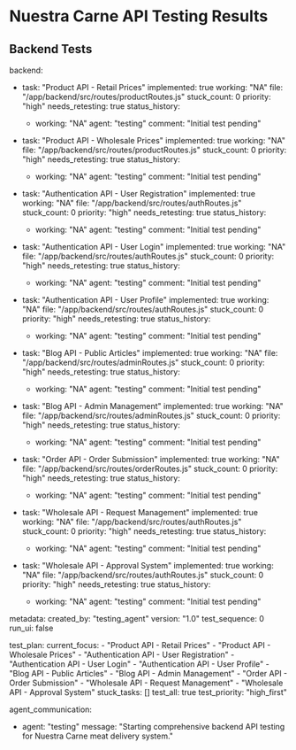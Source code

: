 # Nuestra Carne API Testing Results

## Backend Tests

backend:
  - task: "Product API - Retail Prices"
    implemented: true
    working: "NA"
    file: "/app/backend/src/routes/productRoutes.js"
    stuck_count: 0
    priority: "high"
    needs_retesting: true
    status_history:
      - working: "NA"
        agent: "testing"
        comment: "Initial test pending"

  - task: "Product API - Wholesale Prices"
    implemented: true
    working: "NA"
    file: "/app/backend/src/routes/productRoutes.js"
    stuck_count: 0
    priority: "high"
    needs_retesting: true
    status_history:
      - working: "NA"
        agent: "testing"
        comment: "Initial test pending"

  - task: "Authentication API - User Registration"
    implemented: true
    working: "NA"
    file: "/app/backend/src/routes/authRoutes.js"
    stuck_count: 0
    priority: "high"
    needs_retesting: true
    status_history:
      - working: "NA"
        agent: "testing"
        comment: "Initial test pending"

  - task: "Authentication API - User Login"
    implemented: true
    working: "NA"
    file: "/app/backend/src/routes/authRoutes.js"
    stuck_count: 0
    priority: "high"
    needs_retesting: true
    status_history:
      - working: "NA"
        agent: "testing"
        comment: "Initial test pending"

  - task: "Authentication API - User Profile"
    implemented: true
    working: "NA"
    file: "/app/backend/src/routes/authRoutes.js"
    stuck_count: 0
    priority: "high"
    needs_retesting: true
    status_history:
      - working: "NA"
        agent: "testing"
        comment: "Initial test pending"

  - task: "Blog API - Public Articles"
    implemented: true
    working: "NA"
    file: "/app/backend/src/routes/adminRoutes.js"
    stuck_count: 0
    priority: "high"
    needs_retesting: true
    status_history:
      - working: "NA"
        agent: "testing"
        comment: "Initial test pending"

  - task: "Blog API - Admin Management"
    implemented: true
    working: "NA"
    file: "/app/backend/src/routes/adminRoutes.js"
    stuck_count: 0
    priority: "high"
    needs_retesting: true
    status_history:
      - working: "NA"
        agent: "testing"
        comment: "Initial test pending"

  - task: "Order API - Order Submission"
    implemented: true
    working: "NA"
    file: "/app/backend/src/routes/orderRoutes.js"
    stuck_count: 0
    priority: "high"
    needs_retesting: true
    status_history:
      - working: "NA"
        agent: "testing"
        comment: "Initial test pending"

  - task: "Wholesale API - Request Management"
    implemented: true
    working: "NA"
    file: "/app/backend/src/routes/authRoutes.js"
    stuck_count: 0
    priority: "high"
    needs_retesting: true
    status_history:
      - working: "NA"
        agent: "testing"
        comment: "Initial test pending"

  - task: "Wholesale API - Approval System"
    implemented: true
    working: "NA"
    file: "/app/backend/src/routes/authRoutes.js"
    stuck_count: 0
    priority: "high"
    needs_retesting: true
    status_history:
      - working: "NA"
        agent: "testing"
        comment: "Initial test pending"

metadata:
  created_by: "testing_agent"
  version: "1.0"
  test_sequence: 0
  run_ui: false

test_plan:
  current_focus:
    - "Product API - Retail Prices"
    - "Product API - Wholesale Prices"
    - "Authentication API - User Registration"
    - "Authentication API - User Login"
    - "Authentication API - User Profile"
    - "Blog API - Public Articles"
    - "Blog API - Admin Management"
    - "Order API - Order Submission"
    - "Wholesale API - Request Management"
    - "Wholesale API - Approval System"
  stuck_tasks: []
  test_all: true
  test_priority: "high_first"

agent_communication:
  - agent: "testing"
    message: "Starting comprehensive backend API testing for Nuestra Carne meat delivery system."